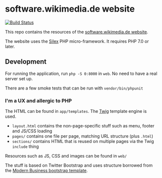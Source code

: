 # software.wikimedia.de website

[![Build Status](https://travis-ci.org/wmde/software.wikimedia.de.svg)](https://travis-ci.org/wmde/software.wikimedia.de)

This repo contains the resources of the [software.wikimedia.de website](https://software.wikimedia.de).

The website uses the [Silex](silex.sensiolabs.org/) PHP micro-framework. It requires PHP 7.0 or later.

## Development

For running the application, run `php -S 0:8000` in `web`. No need to have a real server set up.

There are a few smoke tests that can be run with `vendor/bin/phpunit`

### I'm a UX and allergic to PHP

The HTML can be found in `app/templates`. The [Twig](http://twig.sensiolabs.org/) template engine is used.

* `layout.html` contains the non-page-specific stuff such as menu, footer and JS/CSS loading
* `pages/` contains one file per page, matching URL structure (plus `.html`)
* `sections/` contains HTML that is reused on multiple pages via the Twig `include` thing

Resources such as JS, CSS and images can be found in `web/`

The stuff is based on Twitter Bootstrap and uses structure borrowed from the
[Modern Business bootstrap template](https://startbootstrap.com/template-overviews/modern-business/).
